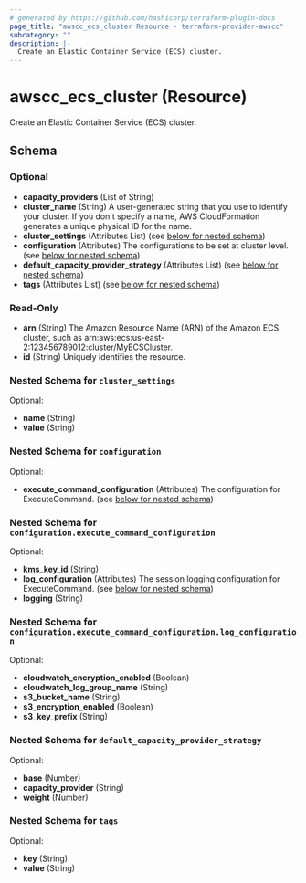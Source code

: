```yaml
---
# generated by https://github.com/hashicorp/terraform-plugin-docs
page_title: "awscc_ecs_cluster Resource - terraform-provider-awscc"
subcategory: ""
description: |-
  Create an Elastic Container Service (ECS) cluster.
---
```


# awscc_ecs_cluster (Resource)

Create an Elastic Container Service (ECS) cluster.



<!-- schema generated by tfplugindocs -->
## Schema

### Optional

- **capacity_providers** (List of String)
- **cluster_name** (String) A user-generated string that you use to identify your cluster. If you don't specify a name, AWS CloudFormation generates a unique physical ID for the name.
- **cluster_settings** (Attributes List) (see [below for nested schema](#nestedatt--cluster_settings))
- **configuration** (Attributes) The configurations to be set at cluster level. (see [below for nested schema](#nestedatt--configuration))
- **default_capacity_provider_strategy** (Attributes List) (see [below for nested schema](#nestedatt--default_capacity_provider_strategy))
- **tags** (Attributes List) (see [below for nested schema](#nestedatt--tags))

### Read-Only

- **arn** (String) The Amazon Resource Name (ARN) of the Amazon ECS cluster, such as arn:aws:ecs:us-east-2:123456789012:cluster/MyECSCluster.
- **id** (String) Uniquely identifies the resource.

<a id="nestedatt--cluster_settings"></a>
### Nested Schema for `cluster_settings`

Optional:

- **name** (String)
- **value** (String)


<a id="nestedatt--configuration"></a>
### Nested Schema for `configuration`

Optional:

- **execute_command_configuration** (Attributes) The configuration for ExecuteCommand. (see [below for nested schema](#nestedatt--configuration--execute_command_configuration))

<a id="nestedatt--configuration--execute_command_configuration"></a>
### Nested Schema for `configuration.execute_command_configuration`

Optional:

- **kms_key_id** (String)
- **log_configuration** (Attributes) The session logging configuration for ExecuteCommand. (see [below for nested schema](#nestedatt--configuration--execute_command_configuration--log_configuration))
- **logging** (String)

<a id="nestedatt--configuration--execute_command_configuration--log_configuration"></a>
### Nested Schema for `configuration.execute_command_configuration.log_configuration`

Optional:

- **cloudwatch_encryption_enabled** (Boolean)
- **cloudwatch_log_group_name** (String)
- **s3_bucket_name** (String)
- **s3_encryption_enabled** (Boolean)
- **s3_key_prefix** (String)




<a id="nestedatt--default_capacity_provider_strategy"></a>
### Nested Schema for `default_capacity_provider_strategy`

Optional:

- **base** (Number)
- **capacity_provider** (String)
- **weight** (Number)


<a id="nestedatt--tags"></a>
### Nested Schema for `tags`

Optional:

- **key** (String)
- **value** (String)


